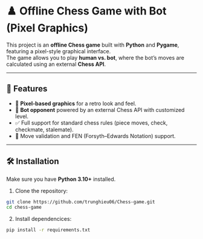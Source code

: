 # ♟️ Offline Chess Game with Bot (Pixel Graphics)

This project is an **offline Chess game** built with **Python** and **Pygame**, featuring a pixel-style graphical interface.  
The game allows you to play **human vs. bot**, where the bot’s moves are calculated using an external **Chess API**.

---

## 🚀 Features
- 🎨 **Pixel-based graphics** for a retro look and feel.  
- 🤖 **Bot opponent** powered by an external Chess API with customized level.  
- ✅ Full support for standard chess rules (piece moves, check, checkmate, stalemate).  
- 🔄 Move validation and FEN (Forsyth–Edwards Notation) support.  

---

## 🛠️ Installation
Make sure you have **Python 3.10+** installed.  

1. Clone the repository:
```bash
git clone https://github.com/trunghieu06/Chess-game.git
cd chess-game
```
2. Install dependencices:
```bash
pip install -r requirements.txt
```
